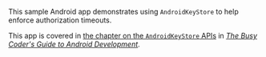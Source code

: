 This sample Android app demonstrates
using `AndroidKeyStore` to help enforce authorization timeouts.

This app is covered in 
[the chapter on the `AndroidKeyStore` APIs](https://commonsware.com/Android/previews/keys-and-the-keystore)
in [*The Busy Coder's Guide to Android Development*](https://commonsware.com/Android/).

